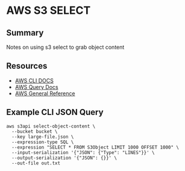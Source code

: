 # AWS S3 SELECT

## Summary

Notes on using s3 select to grab object content

## Resources

- [AWS CLI DOCS](https://docs.aws.amazon.com/cli/latest/reference/s3api/select-object-content.html)
- [AWS Query Docs](https://docs.aws.amazon.com/AmazonS3/latest/dev/s3-glacier-select-sql-reference-select.html)
- [AWS General Reference](https://docs.aws.amazon.com/AmazonS3/latest/API/API_SelectObjectContent.html)

## Example CLI JSON Query

```console
aws s3api select-object-content \
  --bucket bucket \
  --key large-file.json \
  --expression-type SQL \
  --expression "SELECT * FROM S3Object LIMIT 1000 OFFSET 1000" \
  --input-serialization '{"JSON": {"Type": "LINES"}}' \
  --output-serialization '{"JSON": {}}' \
  --out-file out.txt
```
